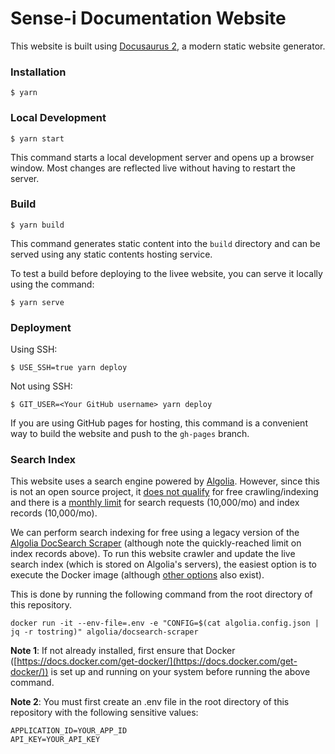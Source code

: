 # Sense-i Documentation Website

This website is built using [Docusaurus 2](https://docusaurus.io/), a modern static website generator.

### Installation

```
$ yarn
```

### Local Development

```
$ yarn start
```

This command starts a local development server and opens up a browser window. Most changes are reflected live without having to restart the server.

### Build

```
$ yarn build
```

This command generates static content into the `build` directory and can be served using any static contents hosting service.

To test a build before deploying to the livee website, you can serve it locally using the command:

```
$ yarn serve
```

### Deployment

Using SSH:

```
$ USE_SSH=true yarn deploy
```

Not using SSH:

```
$ GIT_USER=<Your GitHub username> yarn deploy
```

If you are using GitHub pages for hosting, this command is a convenient way to build the website and push to the `gh-pages` branch.

### Search Index

This website uses a search engine powered by [Algolia](https://www.algolia.com). However, since this is not an open source project, it [does not qualify](https://docsearch.algolia.com/docs/who-can-apply/) for free crawling/indexing and there is a [monthly limit](https://www.algolia.com/pricing/) for search requests (10,000/mo) and index records (10,000/mo).

We can perform search indexing for free using a legacy version of the [Algolia DocSearch Scraper](https://github.com/algolia/docsearch-scraper) (although note the quickly-reached limit on index records above). To run this website crawler and update the live search index (which is stored on Algolia's servers), the easiest option is to execute the Docker image (although [other options](https://docsearch.algolia.com/docs/legacy/run-your-own/) also exist). 

This is done by running the following command from the root directory of this repository.

```
docker run -it --env-file=.env -e "CONFIG=$(cat algolia.config.json | jq -r tostring)" algolia/docsearch-scraper
```

**Note 1**: If not already installed, first ensure that Docker ([https://docs.docker.com/get-docker/](https://docs.docker.com/get-docker/)) is set up and running on your system before running the above command.

**Note 2**: You must first create an .env file in the root directory of this repository with the following sensitive values:

```
APPLICATION_ID=YOUR_APP_ID
API_KEY=YOUR_API_KEY
```